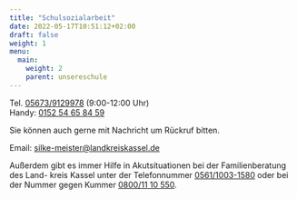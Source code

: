 ```yaml
---
title: "Schulsozialarbeit"
date: 2022-05-17T10:51:12+02:00
draft: false
weight: 1
menu:
  main:
    weight: 2
    parent: unsereschule
---
```

Tel. <a href="tel:056739129978">05673/9129978</a> (9:00-12:00 Uhr)  
Handy: <a href="015254658459">0152 54 65 84 59</a>

Sie können auch gerne mit Nachricht um Rückruf bitten.

Email: <a href="mailto:silke-meister@landkreiskassel.de" alt="Email Silke Meister Landkreis Kassel"><i class="fa-solid fa-envelope"></i> silke-meister@landkreiskassel.de</a>

Außerdem gibt es immer Hilfe in Akutsituationen bei der Familienberatung des Land-
kreis Kassel unter der Telefonnummer <a href="tel:056110031580">0561/1003-1580</a> oder bei der Nummer gegen 
Kummer <a href="tel:08001110550">0800/11 10 550</a>.